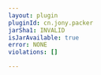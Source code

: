 ```yaml
---
layout: plugin
pluginId: cn.jony.packer
jarSha1: INVALID
isJarAvailable: true
error: NONE
violations: []

---
```


